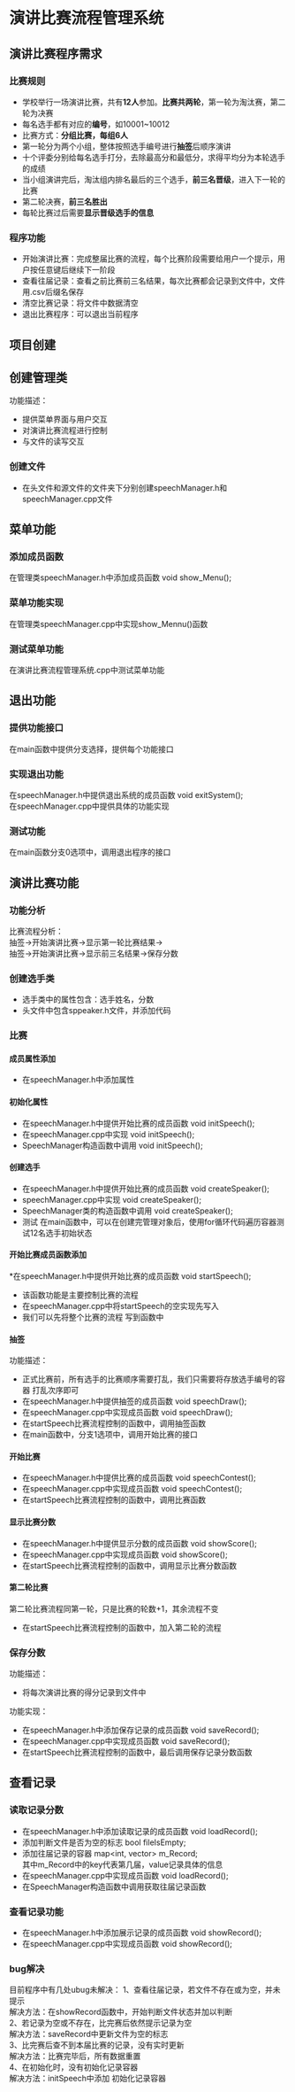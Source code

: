 # 演讲比赛流程管理系统
## 演讲比赛程序需求
### 比赛规则
 * 学校举行一场演讲比赛，共有**12人**参加。**比赛共两轮**，第一轮为淘汰赛，第二轮为决赛  
 * 每名选手都有对应的**编号**，如10001~10012  
 * 比赛方式：**分组比赛，每组6人**  
 * 第一轮分为两个小组，整体按照选手编号进行**抽签**后顺序演讲  
 * 十个评委分别给每名选手打分，去除最高分和最低分，求得平均分为本轮选手的成绩  
 * 当小组演讲完后，淘汰组内排名最后的三个选手，**前三名晋级**，进入下一轮的比赛  
 * 第二轮决赛，**前三名胜出**  
 * 每轮比赛过后需要**显示晋级选手的信息**  
  
### 程序功能
 * 开始演讲比赛：完成整届比赛的流程，每个比赛阶段需要给用户一个提示，用户按任意键后继续下一阶段  
 * 查看往届记录：查看之前比赛前三名结果，每次比赛都会记录到文件中，文件用.csv后缀名保存  
 * 清空比赛记录：将文件中数据清空  
 * 退出比赛程序：可以退出当前程序  
  
## 项目创建
## 创建管理类
功能描述：  
 * 提供菜单界面与用户交互  
 * 对演讲比赛流程进行控制  
 * 与文件的读写交互  
  
### 创建文件
 * 在头文件和源文件的文件夹下分别创建speechManager.h和 speechManager.cpp文件  
  
## 菜单功能
### 添加成员函数
在管理类speechManager.h中添加成员函数 void show_Menu();  
  
### 菜单功能实现
在管理类speechManager.cpp中实现show_Mennu()函数  
  
### 测试菜单功能
在演讲比赛流程管理系统.cpp中测试菜单功能  
  
## 退出功能
### 提供功能接口
在main函数中提供分支选择，提供每个功能接口  
  
### 实现退出功能
在speechManager.h中提供退出系统的成员函数 void exitSystem();  
在speechManager.cpp中提供具体的功能实现  
  
### 测试功能
在main函数分支0选项中，调用退出程序的接口  
  
## 演讲比赛功能
### 功能分析
比赛流程分析：  
抽签->开始演讲比赛->显示第一轮比赛结果->  
抽签->开始演讲比赛->显示前三名结果->保存分数  
  
### 创建选手类
 * 选手类中的属性包含：选手姓名，分数  
 * 头文件中包含sppeaker.h文件，并添加代码  
  
### 比赛
#### 成员属性添加
 * 在speechManager.h中添加属性  
  
#### 初始化属性
 * 在speechManager.h中提供开始比赛的成员函数 void initSpeech();  
 * 在speechManager.cpp中实现 void initSpeech();  
 * SpeechManager构造函数中调用 void initSpeech();  
  
#### 创建选手
 * 在speechManager.h中提供开始比赛的成员函数 void createSpeaker();  
 * speechManager.cpp中实现 void createSpeaker();  
 * SpeechManager类的构造函数中调用 void createSpeaker();  
 * 测试 在main函数中，可以在创建完管理对象后，使用for循环代码遍历容器测试12名选手初始状态  
  
#### 开始比赛成员函数添加
 *在speechManager.h中提供开始比赛的成员函数 void startSpeech();  
 * 该函数功能是主要控制比赛的流程  
 * 在speechManager.cpp中将startSpeech的空实现先写入  
 * 我们可以先将整个比赛的流程 写到函数中  
  
#### 抽签
功能描述：  
 * 正式比赛前，所有选手的比赛顺序需要打乱，我们只需要将存放选手编号的容器 打乱次序即可  
 * 在speechManager.h中提供抽签的成员函数 void speechDraw();  
 * 在speechManager.cpp中实现成员函数 void speechDraw();  
 * 在startSpeech比赛流程控制的函数中，调用抽签函数  
 * 在main函数中，分支1选项中，调用开始比赛的接口  
  
#### 开始比赛
 * 在speechManager.h中提供比赛的成员函数 void speechContest();  
 * 在speechManager.cpp中实现成员函数 void speechContest();  
 * 在startSpeech比赛流程控制的函数中，调用比赛函数  
  
#### 显示比赛分数
 * 在speechManager.h中提供显示分数的成员函数 void showScore();  
 * 在speechManager.cpp中实现成员函数 void showScore();  
 * 在startSpeech比赛流程控制的函数中，调用显示比赛分数函数  
  
#### 第二轮比赛
第二轮比赛流程同第一轮，只是比赛的轮数+1，其余流程不变  
 * 在startSpeech比赛流程控制的函数中，加入第二轮的流程  
  
### 保存分数
功能描述：  
 * 将每次演讲比赛的得分记录到文件中  
  
功能实现：  
 * 在speechManager.h中添加保存记录的成员函数 void saveRecord();  
 * 在speechManager.cpp中实现成员函数 void saveRecord();  
 * 在startSpeech比赛流程控制的函数中，最后调用保存记录分数函数  
  
## 查看记录
### 读取记录分数
 * 在speechManager.h中添加读取记录的成员函数 void loadRecord();  
 * 添加判断文件是否为空的标志 bool fileIsEmpty;  
 * 添加往届记录的容器 map<int, vector<string>> m_Record;  
其中m_Record中的key代表第几届，value记录具体的信息  
 * 在speechManager.cpp中实现成员函数 void loadRecord();  
 * 在SpeechManager构造函数中调用获取往届记录函数  
  
### 查看记录功能
 * 在speechManager.h中添加展示记录的成员函数 void showRecord();  
 * 在speechManager.cpp中实现成员函数 void showRecord();  
  
### bug解决
目前程序中有几处ubug未解决：
 1、查看往届记录，若文件不存在或为空，并未提示  
解决方法：在showRecord函数中，开始判断文件状态并加以判断  
 2、若记录为空或不存在，比完赛后依然提示记录为空  
解决方法：saveRecord中更新文件为空的标志  
 3、比完赛后查不到本届比赛的记录，没有实时更新  
解决方法：比赛完毕后，所有数据重置  
 4、在初始化时，没有初始化记录容器  
解决方法：initSpeech中添加 初始化记录容器  
  
  